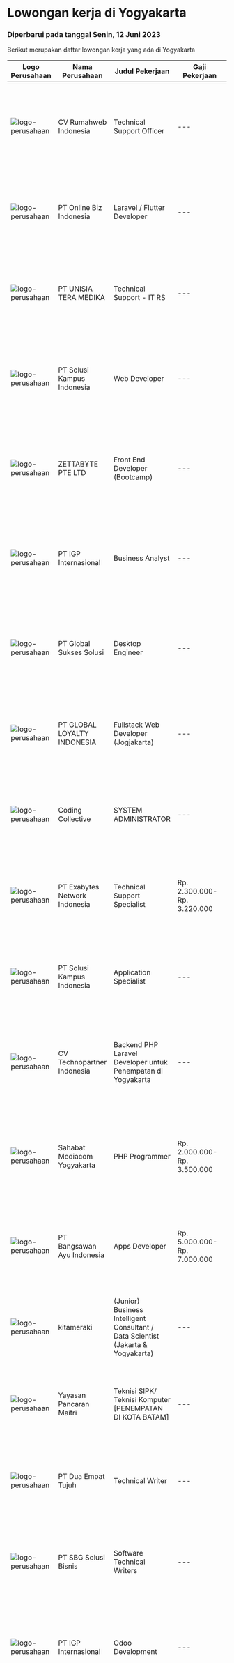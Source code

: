 
  # Lowongan kerja di Yogyakarta

  ### Diperbarui pada tanggal Senin, 12 Juni 2023

  Berikut merupakan daftar lowongan kerja yang ada di Yogyakarta

  |Logo Perusahaan | Nama Perusahaan | Judul Pekerjaan | Gaji Pekerjaan | Lokasi | Deskripsi | Tanggal diunggah | Pranala |
  | -------------- | --------------- | --------------- | --------- | --------- | -------------- | ------- | ----------- |
  |![logo-perusahaan](https://image-service-cdn.seek.com.au/1aa7e529728e571eee2978a46748fcbc8e09c44b/ee4dce1061f3f616224767ad58cb2fc751b8d2dc)|CV Rumahweb Indonesia|Technical Support Officer|---|Yogyakarta|Memberikan dukungan teknis bagi pelanggan yang mengalami kesulitan dalam menggunakan layanan Rumahweb melalui channel livechat, email, dan telepon...|Minggu, 11 Juni 2023|https://www.jobstreet.co.id/id/job/technical-support-officer-4356119?token=0~67678f90-cef6-45cc-800f-50f7b6c73169&sectionRank=1&jobId=jobstreet-id-job-4356119|
|![logo-perusahaan](https://image-service-cdn.seek.com.au/ea67182c2613d2a575063264cffe6edf0166e06c/ee4dce1061f3f616224767ad58cb2fc751b8d2dc)|PT Online Biz Indonesia|Laravel / Flutter Developer|---|Bandung|Responsibilities: Develop, enhance and maintain existing applications. Deliver project on time with good commented and maintainable code. Write unit...|Sabtu, 10 Juni 2023|https://www.jobstreet.co.id/id/job/laravel-flutter-developer-4366412?token=0~67678f90-cef6-45cc-800f-50f7b6c73169&sectionRank=2&jobId=jobstreet-id-job-4366412|
|![logo-perusahaan](https://image-service-cdn.seek.com.au/76145e692f6b39aa1d40167957a970cd6ba1f7a3/ee4dce1061f3f616224767ad58cb2fc751b8d2dc)|PT UNISIA TERA MEDIKA|Technical Support - IT RS|---|Jakarta Raya|Deskripsi Pekerjaan:Kami sedang mencari seorang IT Support yang berdedikasi dan terampil untuk bergabung dengan tim kami di rekanan Rumah Sakit kami,...|Selasa, 06 Juni 2023|https://www.jobstreet.co.id/id/job/technical-support-it-rs-4359898?token=0~67678f90-cef6-45cc-800f-50f7b6c73169&sectionRank=3&jobId=jobstreet-id-job-4359898|
|![logo-perusahaan](https://image-service-cdn.seek.com.au/1ff54ad07e333b08254add870fa9bf33ae72a7ff/ee4dce1061f3f616224767ad58cb2fc751b8d2dc)|PT Solusi Kampus Indonesia|Web Developer|---|Yogyakarta|Understand the product, constantly optimize the product, identify and fix problems. You will write a good, clean, readable, and reusable code that...|Jumat, 09 Juni 2023|https://www.jobstreet.co.id/id/job/web-developer-4347442?token=0~67678f90-cef6-45cc-800f-50f7b6c73169&sectionRank=4&jobId=jobstreet-id-job-4347442|
|![logo-perusahaan](https://image-service-cdn.seek.com.au/d6f07ae1ef1c30933944876d0a20460f9f186c19/ee4dce1061f3f616224767ad58cb2fc751b8d2dc)|ZETTABYTE PTE LTD|Front End Developer (Bootcamp)|---|Yogyakarta|Zettabyte is a software development company that focuses on the education sector. We work together with our multicultural team from our offices in...|Jumat, 09 Juni 2023|https://www.jobstreet.co.id/id/job/front-end-developer-bootcamp-4348110?token=0~67678f90-cef6-45cc-800f-50f7b6c73169&sectionRank=5&jobId=jobstreet-id-job-4348110|
|![logo-perusahaan](https://image-service-cdn.seek.com.au/31e06d1dd7b1cade1c717fcf0a1df46c38a8bf0a/ee4dce1061f3f616224767ad58cb2fc751b8d2dc)|PT IGP Internasional|Business Analyst|---|Bantul|Requirements :- Candidate must possess at least Bachelor's Degree in Computer Science/Information Technology, Software Engineering or related IT...|Jumat, 09 Juni 2023|https://www.jobstreet.co.id/id/job/business-analyst-4365663?token=0~67678f90-cef6-45cc-800f-50f7b6c73169&sectionRank=6&jobId=jobstreet-id-job-4365663|
|![logo-perusahaan](https://image-service-cdn.seek.com.au/186a9ca97c9050b5f74b9d52c29d1295c842cef8/ee4dce1061f3f616224767ad58cb2fc751b8d2dc)|PT Global Sukses Solusi|Desktop Engineer|---|Yogyakarta|Job SummaryOur backend programmer will develop and maintain custom modifications to ERP's core system. Develop and maintain data integration and...|Sabtu, 10 Juni 2023|https://www.jobstreet.co.id/id/job/desktop-engineer-4348693?token=0~67678f90-cef6-45cc-800f-50f7b6c73169&sectionRank=7&jobId=jobstreet-id-job-4348693|
|![logo-perusahaan](https://image-service-cdn.seek.com.au/5701acf4d572ac7723a97139e9e9de3e7e393e04/ee4dce1061f3f616224767ad58cb2fc751b8d2dc)|PT GLOBAL LOYALTY INDONESIA|Fullstack Web Developer (Jogjakarta)|---|Yogyakarta|Responsibilities Identifying production and non-production application issues Dedsign perform, robust APIs to support mobile and desktop clients...|Jumat, 09 Juni 2023|https://www.jobstreet.co.id/id/job/fullstack-web-developer-jogjakarta-4347908?token=0~67678f90-cef6-45cc-800f-50f7b6c73169&sectionRank=8&jobId=jobstreet-id-job-4347908|
|![logo-perusahaan](https://image-service-cdn.seek.com.au/24a7297959412a4000416265921f6daa6368513d/ee4dce1061f3f616224767ad58cb2fc751b8d2dc)|Coding Collective|SYSTEM ADMINISTRATOR|---|Yogyakarta|RESPONSIBILITIES : Establish standards and best practice for development, operation, backup, and recovery of database system Manage availability,...|Kamis, 08 Juni 2023|https://www.jobstreet.co.id/id/job/system-administrator-4345721?token=0~67678f90-cef6-45cc-800f-50f7b6c73169&sectionRank=9&jobId=jobstreet-id-job-4345721|
|![logo-perusahaan](https://image-service-cdn.seek.com.au/d9717523e5372f63adb1fd5f2751b16e2884631a/ee4dce1061f3f616224767ad58cb2fc751b8d2dc)|PT Exabytes Network Indonesia|Technical Support Specialist|Rp. 2.300.000-Rp. 3.220.000|Yogyakarta|• To provide technical assistance to clients for products &amp; services offered by Exabytes• To provide guidance to clients for products &amp;...|Kamis, 08 Juni 2023|https://www.jobstreet.co.id/id/job/technical-support-specialist-4363743?token=0~67678f90-cef6-45cc-800f-50f7b6c73169&sectionRank=10&jobId=jobstreet-id-job-4363743|
|![logo-perusahaan](https://image-service-cdn.seek.com.au/f5a8d2ce52aa5e6378dcbeb09f89df60896f3ef4/ee4dce1061f3f616224767ad58cb2fc751b8d2dc)|PT Solusi Kampus Indonesia|Application Specialist|---|Yogyakarta|Job Description: Mengidentifikasi dan mengatasi troubleshoot  Analisis sistem Audit/verifikasi data Melakukan tes dan evaluasi software Requirements:...|Kamis, 08 Juni 2023|https://www.jobstreet.co.id/id/job/application-specialist-4353109?token=0~67678f90-cef6-45cc-800f-50f7b6c73169&sectionRank=11&jobId=jobstreet-id-job-4353109|
|![logo-perusahaan](https://image-service-cdn.seek.com.au/0450212d0f2fac819d8172c4e40993deba1f5f54/ee4dce1061f3f616224767ad58cb2fc751b8d2dc)|CV Technopartner Indonesia|Backend PHP Laravel Developer untuk Penempatan di Yogyakarta|---|Yogyakarta|Job Description &amp; Requirements : Build Web Application (PHP, Laravel) Experienced in making or integrating API Experienced in using versioning...|Jumat, 09 Juni 2023|https://www.jobstreet.co.id/id/job/backend-php-laravel-developer-untuk-penempatan-di-yogyakarta-4354208?token=0~67678f90-cef6-45cc-800f-50f7b6c73169&sectionRank=12&jobId=jobstreet-id-job-4354208|
|![logo-perusahaan](https://image-service-cdn.seek.com.au/eb52c19230fdfa178bb2a26a18899477c6bbd74e/ee4dce1061f3f616224767ad58cb2fc751b8d2dc)|Sahabat Mediacom Yogyakarta|PHP Programmer|Rp. 2.000.000-Rp. 3.500.000|Sleman|Tanggung jawab pekerjaan :Membuat modul baru dan mengembangkan sistem yang telah ada.Persyaratan pekerjaan : Kandidat adalah lulusan SMK/D3/S1 atau...|Senin, 12 Juni 2023|https://www.jobstreet.co.id/id/job/php-programmer-4367651?token=0~67678f90-cef6-45cc-800f-50f7b6c73169&sectionRank=13&jobId=jobstreet-id-job-4367651|
|![logo-perusahaan](https://image-service-cdn.seek.com.au/6cd31f2558b170ad68a2e7e63f1b2d646c7f4f9c/ee4dce1061f3f616224767ad58cb2fc751b8d2dc)|PT Bangsawan Ayu Indonesia|Apps Developer|Rp. 5.000.000-Rp. 7.000.000|Yogyakarta|Apps Developer (Intern) Participate in the entire application environment Design client-side and server-side architecture Build the front-end of...|Jumat, 09 Juni 2023|https://www.jobstreet.co.id/id/job/apps-developer-4354662?token=0~67678f90-cef6-45cc-800f-50f7b6c73169&sectionRank=14&jobId=jobstreet-id-job-4354662|
|![logo-perusahaan](https://i.ibb.co/sqvTCh9/112815900-stock-vector-no-image-available-icon-flat-vector.webp)|kitameraki|(Junior) Business Intelligent Consultant / Data Scientist (Jakarta & Yogyakarta)|---|Jakarta Selatan|As a (Junior) Business Intelligent Consultant / Data Scientist you will be involved in various customer project engagement requiring both business...|Rabu, 07 Juni 2023|https://www.jobstreet.co.id/id/job/junior-business-intelligent-consultant-data-scientist-jakarta-yogyakarta-4362010?token=0~67678f90-cef6-45cc-800f-50f7b6c73169&sectionRank=15&jobId=jobstreet-id-job-4362010|
|![logo-perusahaan](https://image-service-cdn.seek.com.au/8b564d893394269223b3fa8f4d4d00e062ab3e69/ee4dce1061f3f616224767ad58cb2fc751b8d2dc)|Yayasan Pancaran Maitri|Teknisi SIPK/ Teknisi Komputer [PENEMPATAN DI KOTA BATAM]|---|Jakarta Raya|Mengerti dasar - dasar Programming Kemauan belajar yang tinggi  Kreatif, bertanggung jawab dan bekerja keras Bisa bekerja sendiri maupun kelompok...|Selasa, 06 Juni 2023|https://www.jobstreet.co.id/id/job/teknisi-sipk-teknisi-komputer-%5Bpenempatan-di-kota-batam%5D-4360563?token=0~67678f90-cef6-45cc-800f-50f7b6c73169&sectionRank=16&jobId=jobstreet-id-job-4360563|
|![logo-perusahaan](https://image-service-cdn.seek.com.au/d2d3884bcbeff9e992cca4e05452eaf9f393eaeb/ee4dce1061f3f616224767ad58cb2fc751b8d2dc)|PT Dua Empat Tujuh|Technical Writer|---|Jakarta Selatan|DUTIES: Perform all assigned writing tasks: Organizes, develops, and composer clear, concise and readable technical documents that may include...|Kamis, 08 Juni 2023|https://www.jobstreet.co.id/id/job/technical-writer-4345615?token=0~67678f90-cef6-45cc-800f-50f7b6c73169&sectionRank=17&jobId=jobstreet-id-job-4345615|
|![logo-perusahaan](https://image-service-cdn.seek.com.au/f820d36a8e416d7a4c2783ec051002404d9ab8a9/ee4dce1061f3f616224767ad58cb2fc751b8d2dc)|PT SBG Solusi Bisnis|Software Technical Writers|---|Surabaya|Job Description : Partner closely with software engineers and development team to research, scope, and run documentation projects Contribute to...|Kamis, 08 Juni 2023|https://www.jobstreet.co.id/id/job/software-technical-writers-4345038?token=0~67678f90-cef6-45cc-800f-50f7b6c73169&sectionRank=18&jobId=jobstreet-id-job-4345038|
|![logo-perusahaan](https://image-service-cdn.seek.com.au/31e06d1dd7b1cade1c717fcf0a1df46c38a8bf0a/ee4dce1061f3f616224767ad58cb2fc751b8d2dc)|PT IGP Internasional|Odoo Development|---|Bantul|Requirements :- Maximum age of 35 years old- Bachelor's Degree in Computer Science / Information Technology or related fields- At least 2 year(s) of...|Jumat, 09 Juni 2023|https://www.jobstreet.co.id/id/job/odoo-development-4365730?token=0~67678f90-cef6-45cc-800f-50f7b6c73169&sectionRank=19&jobId=jobstreet-id-job-4365730|
|![logo-perusahaan](https://image-service-cdn.seek.com.au/bbe4b13fbd0fd69b52503eb9fe6e618f6c041c7a/ee4dce1061f3f616224767ad58cb2fc751b8d2dc)|PT BETTABLUE DIGITAL KONSULTASI|Front End Developer - Team Leader|Rp. 8.000.000-Rp. 10.000.000|Jakarta Raya|Job Brief To design and implement cutting-edge and effective solutions, we collaborate closely with our clients in our role as drivers of digital...|Jumat, 09 Juni 2023|https://www.jobstreet.co.id/id/job/front-end-developer-team-leader-4354712?token=0~67678f90-cef6-45cc-800f-50f7b6c73169&sectionRank=20&jobId=jobstreet-id-job-4354712|
|![logo-perusahaan](https://image-service-cdn.seek.com.au/5701acf4d572ac7723a97139e9e9de3e7e393e04/ee4dce1061f3f616224767ad58cb2fc751b8d2dc)|PT GLOBAL LOYALTY INDONESIA|Java Back End Developer (Jogjakarta)|---|Yogyakarta|Responsibilities : Create, maintain, and improve highly concurrent systems. Be part of a team and collaborate across groups. Write clean code using...|Jumat, 09 Juni 2023|https://www.jobstreet.co.id/id/job/java-back-end-developer-jogjakarta-4347478?token=0~67678f90-cef6-45cc-800f-50f7b6c73169&sectionRank=21&jobId=jobstreet-id-job-4347478|
|![logo-perusahaan](https://image-service-cdn.seek.com.au/721402f73be051d09706509a4a2f9961fb2ec206/ee4dce1061f3f616224767ad58cb2fc751b8d2dc)|PT. DGIT Systems Indonesia|Software Tester|Rp. 10.000.000-Rp. 16.500.000|Bali|At CSG, you're more than your resume. We want your diverse perspective and unique background to help us enrich the work we do together. We believe...|Rabu, 07 Juni 2023|https://www.jobstreet.co.id/id/job/software-tester-4362475?token=0~67678f90-cef6-45cc-800f-50f7b6c73169&sectionRank=22&jobId=jobstreet-id-job-4362475|
|![logo-perusahaan](https://i.ibb.co/sqvTCh9/112815900-stock-vector-no-image-available-icon-flat-vector.webp)|PT VANDIKA ABADI|IT Network Engineer - Jogja|---|Yogyakarta|Job Description:• Designing and implementing new network solutions and/or improving the efficiency of current• Installing, configuring and supporting...|Senin, 05 Juni 2023|https://www.jobstreet.co.id/id/job/it-network-engineer-jogja-4358758?token=0~67678f90-cef6-45cc-800f-50f7b6c73169&sectionRank=23&jobId=jobstreet-id-job-4358758|
|![logo-perusahaan](https://image-service-cdn.seek.com.au/186a9ca97c9050b5f74b9d52c29d1295c842cef8/ee4dce1061f3f616224767ad58cb2fc751b8d2dc)|PT Global Sukses Solusi|Backend Engineer|Rp. 3.500.000-Rp. 7.000.000|Yogyakarta|He / She will be responsible for supervised engineering team and also hands on in building the structure of a software application. Primarily spend...|Rabu, 07 Juni 2023|https://www.jobstreet.co.id/id/job/backend-engineer-4362831?token=0~67678f90-cef6-45cc-800f-50f7b6c73169&sectionRank=24&jobId=jobstreet-id-job-4362831|
|![logo-perusahaan](https://image-service-cdn.seek.com.au/562c83b2436ce4afeba686139d00421526838c1c/ee4dce1061f3f616224767ad58cb2fc751b8d2dc)|PT Nawa Data Solutions|Frontend Developer (Area DI Yogyakarta)|---|Sleman|Requirement : Having experience as a frontend minimal 2 years Having experienced in using Javascript, HTML, CSS. Familiar with framework React JS....|Rabu, 07 Juni 2023|https://www.jobstreet.co.id/id/job/frontend-developer-area-di-yogyakarta-4351880?token=0~67678f90-cef6-45cc-800f-50f7b6c73169&sectionRank=25&jobId=jobstreet-id-job-4351880|
|![logo-perusahaan](https://image-service-cdn.seek.com.au/86a88c2f6d7d45552583132278caf70ef23e7608/ee4dce1061f3f616224767ad58cb2fc751b8d2dc)|PT. DGIT Systems Indonesia|Senior Software Engineer|Rp. 17.000.000-Rp. 21.000.000|Bali|At CSG, you're more than your resume. We want your diverse perspective and unique background to help us enrich the work we do together. We believe...|Rabu, 07 Juni 2023|https://www.jobstreet.co.id/id/job/senior-software-engineer-4362494?token=0~67678f90-cef6-45cc-800f-50f7b6c73169&sectionRank=26&jobId=jobstreet-id-job-4362494|
|![logo-perusahaan](https://image-service-cdn.seek.com.au/71e3bf8ecf23cf5f2fab19dce69baf0f46243453/ee4dce1061f3f616224767ad58cb2fc751b8d2dc)|PT WhiteOpen Teknologi|Kelas Pelatihan Coding Java & .Net Developer|---|Yogyakarta|Kelas Pelatihan Coding java dan .net, Merupakan bentuk pelatihan kelas pemrograman JAVA dan .NET,Dimana PT Whiteopen Teknologi memberikan kesempatan...|Rabu, 07 Juni 2023|https://www.jobstreet.co.id/id/job/kelas-pelatihan-coding-java-.net-developer-4363060?token=0~67678f90-cef6-45cc-800f-50f7b6c73169&sectionRank=27&jobId=jobstreet-id-job-4363060|
|![logo-perusahaan](https://image-service-cdn.seek.com.au/721402f73be051d09706509a4a2f9961fb2ec206/ee4dce1061f3f616224767ad58cb2fc751b8d2dc)|PT. DGIT Systems Indonesia|Software Engineer Tier 2 Support|Rp. 9.000.000-Rp. 13.000.000|Bali|At CSG, you're more than your resume. We want your diverse perspective and unique background to help us enrich the work we do together. We believe...|Selasa, 06 Juni 2023|https://www.jobstreet.co.id/id/job/software-engineer-tier-2-support-4360261?token=0~67678f90-cef6-45cc-800f-50f7b6c73169&sectionRank=28&jobId=jobstreet-id-job-4360261|
|![logo-perusahaan](https://image-service-cdn.seek.com.au/ea1f40c0934a59b29c64fb35554ece5d13e433a6/ee4dce1061f3f616224767ad58cb2fc751b8d2dc)|Konnco Studio|Technical Support|---|Bantul|FRESH GRADUATES ARE WELCOME :)Responsibilities:  Answer incoming support ticket and online chat requests from our customers as well as comfortable in...|Senin, 05 Juni 2023|https://www.jobstreet.co.id/id/job/technical-support-4358118?token=0~67678f90-cef6-45cc-800f-50f7b6c73169&sectionRank=29&jobId=jobstreet-id-job-4358118|
|![logo-perusahaan](https://i.ibb.co/sqvTCh9/112815900-stock-vector-no-image-available-icon-flat-vector.webp)|Laptop Guard Glagahsari|Teknisi|---|Yogyakarta|Kualifikasi:• Minimal SMK• Pengalaman minimal 1 tahun sebagai teknisi/computer• Tanggung jawab, disiplin, bekerja cepat• Sopan, ramah, rapih• Mampu...|Rabu, 07 Juni 2023|https://www.jobstreet.co.id/id/job/teknisi-1036081407?token=0~67678f90-cef6-45cc-800f-50f7b6c73169&sectionRank=30&jobId=jobstreet-id-job-1036081407|


  [Kembali ke daftar lowongan kerja 🔙](../README.md#daftar-lowongan-kerja)
  